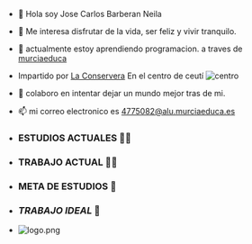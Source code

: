 - 👋 Hola soy Jose Carlos Barberan Neila
- 👀 Me interesa disfrutar de la vida, ser feliz y vivir tranquilo. 
- 🌱 actualmente estoy aprendiendo programacion. a traves de [murciaeduca](https://ead.murciaeduca.es/)
- Impartido por [La Conservera](https://sites.google.com/view/fplaconservera) En el centro de ceutí ![centro](https://i.postimg.cc/Z5YXNL6G/los-albares.jpg)
- 💞️ colaboro en intentar dejar un mundo mejor tras de mi.
- :mailbox: mi correo electronico es 4775082@alu.murciaeduca.es

-   ### **ESTUDIOS ACTUALES** 👨‍🎓
-   ### **TRABAJO ACTUAL** 👨‍💼
-   ### **META DE ESTUDIOS** 🤖
-   ### ***TRABAJO IDEAL*** 🤑
- ![logo.png](https://postimg.cc/1g6BTHj1)

<!---
JCBN94/JCBN94 is a ✨ special ✨ repository because its `README.md` (this file) appears on your GitHub profile.
You can click the Preview link to take a look at your changes.
--->
